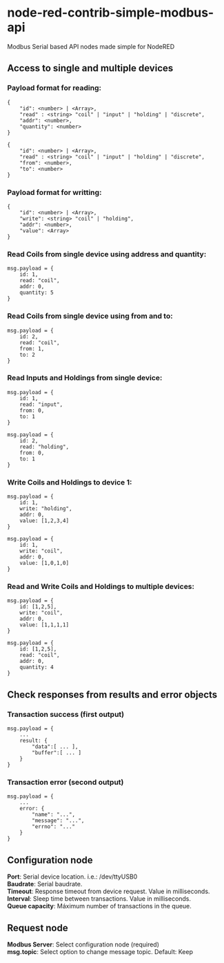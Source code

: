 # node-red-contrib-simple-modbus-api
Modbus Serial based API nodes made simple for NodeRED

## Access to single and multiple devices

### Payload format for reading:
```
{ 
    "id": <number> | <Array>,
    "read" : <string> "coil" | "input" | "holding" | "discrete",
    "addr": <number>,
    "quantity": <number>
}
```
```
{ 
    "id": <number> | <Array>,
    "read" : <string> "coil" | "input" | "holding" | "discrete",
    "from": <number>,
    "to": <number>
}
```

### Payload format for writting:
```
{ 
    "id": <number> | <Array>,
    "write": <string> "coil" | "holding",
    "addr": <number>,
    "value": <Array>
}
```
### Read Coils from single device using address and quantity:
```
msg.payload = {
    id: 1,
    read: "coil",
    addr: 0,
    quantity: 5
}
```
### Read Coils from single device using from and to:
```
msg.payload = {
    id: 2,
    read: "coil",
    from: 1,
    to: 2
}
```
### Read Inputs and Holdings from single device:
```
msg.payload = {
    id: 1,
    read: "input",
    from: 0,
    to: 1
}
```
```
msg.payload = {
    id: 2,
    read: "holding",
    from: 0,
    to: 1
}
```
### Write Coils and Holdings to device 1:
```
msg.payload = {
    id: 1,
    write: "holding",
    addr: 0,
    value: [1,2,3,4]
}
```
```
msg.payload = {
    id: 1,
    write: "coil",
    addr: 0,
    value: [1,0,1,0]
}
```
### Read and Write Coils and Holdings to multiple devices:
```
msg.payload = {
    id: [1,2,5],
    write: "coil",
    addr: 0,
    value: [1,1,1,1]
}
```
```
msg.payload = {
    id: [1,2,5],
    read: "coil",
    addr: 0,
    quantity: 4
}
```
## Check responses from results and error objects

### Transaction success (first output)
```
msg.payload = {
    ...
    result: {
        "data":[ ... ],
        "buffer":[ ... ]
    }
}
```
### Transaction error (second output)
```
msg.payload = {
    ...
    error: {
        "name": "...",
        "message": "...",
        "errno": "..."
    }
}
```

## Configuration node
<b>Port</b>: Serial device location. i.e.: /dev/ttyUSB0 <br>
<b>Baudrate</b>: Serial baudrate.<br>
<b>Timeout</b>: Response timeout from device request. Value in milliseconds.<br>
<b>Interval</b>: Sleep time between transactions. Value in milliseconds.<br>
<b>Queue capacity</b>: Máximum number of transactions in the queue.<br>


## Request node
<b>Modbus Server</b>: Select configuration node (required) <br>
<b>msg.topic</b>: Select option to change message topic. Default: Keep </br>